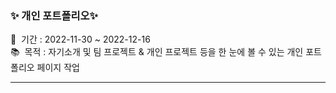 ### ✨ 개인 포트폴리오✨
📅 &nbsp;기간 : 2022-11-30 ~ 2022-12-16 \
📚 &nbsp;목적 : 자기소개 및 팀 프로젝트 & 개인 프로젝트 등을 한 눈에 볼 수 있는 개인 포트폴리오 페이지 작업
<hr/>